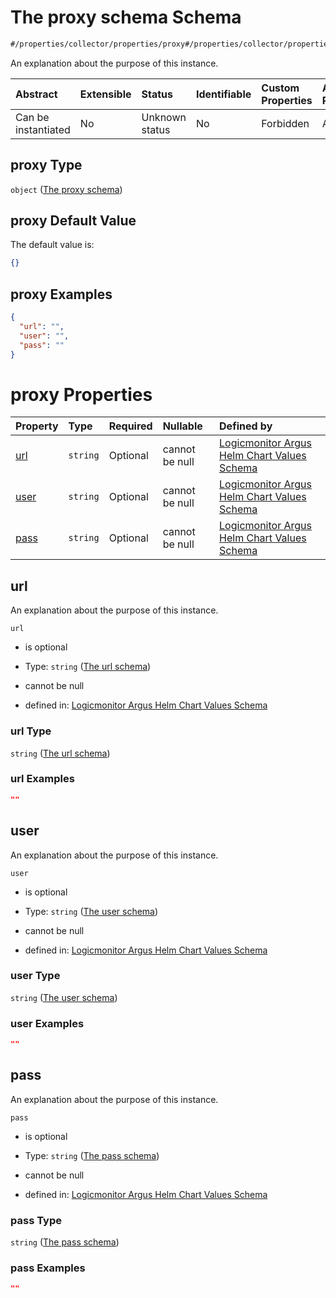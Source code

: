 # The proxy schema Schema

```txt
#/properties/collector/properties/proxy#/properties/collector/properties/proxy
```

An explanation about the purpose of this instance.

| Abstract            | Extensible | Status         | Identifiable | Custom Properties | Additional Properties | Access Restrictions | Defined In                                                        |
| :------------------ | :--------- | :------------- | :----------- | :---------------- | :-------------------- | :------------------ | :---------------------------------------------------------------- |
| Can be instantiated | No         | Unknown status | No           | Forbidden         | Allowed               | none                | [values.schema.json\*](values.schema.json "open original schema") |

## proxy Type

`object` ([The proxy schema](values-properties-the-collector-schema-properties-the-proxy-schema.md))

## proxy Default Value

The default value is:

```json
{}
```

## proxy Examples

```json
{
  "url": "",
  "user": "",
  "pass": ""
}
```

# proxy Properties

| Property      | Type     | Required | Nullable       | Defined by                                                                                                                                                                                                                                                       |
| :------------ | :------- | :------- | :------------- | :--------------------------------------------------------------------------------------------------------------------------------------------------------------------------------------------------------------------------------------------------------------- |
| [url](#url)   | `string` | Optional | cannot be null | [Logicmonitor Argus Helm Chart Values Schema](values-properties-the-collector-schema-properties-the-proxy-schema-properties-the-url-schema.md "#/properties/collector/properties/proxy/properties/url#/properties/collector/properties/proxy/properties/url")    |
| [user](#user) | `string` | Optional | cannot be null | [Logicmonitor Argus Helm Chart Values Schema](values-properties-the-collector-schema-properties-the-proxy-schema-properties-the-user-schema.md "#/properties/collector/properties/proxy/properties/user#/properties/collector/properties/proxy/properties/user") |
| [pass](#pass) | `string` | Optional | cannot be null | [Logicmonitor Argus Helm Chart Values Schema](values-properties-the-collector-schema-properties-the-proxy-schema-properties-the-pass-schema.md "#/properties/collector/properties/proxy/properties/pass#/properties/collector/properties/proxy/properties/pass") |

## url

An explanation about the purpose of this instance.

`url`

*   is optional

*   Type: `string` ([The url schema](values-properties-the-collector-schema-properties-the-proxy-schema-properties-the-url-schema.md))

*   cannot be null

*   defined in: [Logicmonitor Argus Helm Chart Values Schema](values-properties-the-collector-schema-properties-the-proxy-schema-properties-the-url-schema.md "#/properties/collector/properties/proxy/properties/url#/properties/collector/properties/proxy/properties/url")

### url Type

`string` ([The url schema](values-properties-the-collector-schema-properties-the-proxy-schema-properties-the-url-schema.md))

### url Examples

```json
""
```

## user

An explanation about the purpose of this instance.

`user`

*   is optional

*   Type: `string` ([The user schema](values-properties-the-collector-schema-properties-the-proxy-schema-properties-the-user-schema.md))

*   cannot be null

*   defined in: [Logicmonitor Argus Helm Chart Values Schema](values-properties-the-collector-schema-properties-the-proxy-schema-properties-the-user-schema.md "#/properties/collector/properties/proxy/properties/user#/properties/collector/properties/proxy/properties/user")

### user Type

`string` ([The user schema](values-properties-the-collector-schema-properties-the-proxy-schema-properties-the-user-schema.md))

### user Examples

```json
""
```

## pass

An explanation about the purpose of this instance.

`pass`

*   is optional

*   Type: `string` ([The pass schema](values-properties-the-collector-schema-properties-the-proxy-schema-properties-the-pass-schema.md))

*   cannot be null

*   defined in: [Logicmonitor Argus Helm Chart Values Schema](values-properties-the-collector-schema-properties-the-proxy-schema-properties-the-pass-schema.md "#/properties/collector/properties/proxy/properties/pass#/properties/collector/properties/proxy/properties/pass")

### pass Type

`string` ([The pass schema](values-properties-the-collector-schema-properties-the-proxy-schema-properties-the-pass-schema.md))

### pass Examples

```json
""
```
